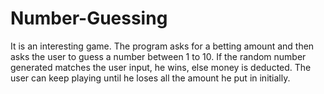 # Number-Guessing

It is an interesting game.
The program asks for a betting amount and then asks the user to guess a number between 1 to 10. 
If the random number generated matches the user input, he wins, else money is deducted. 
The user can keep playing until he loses all the amount he put in initially.
